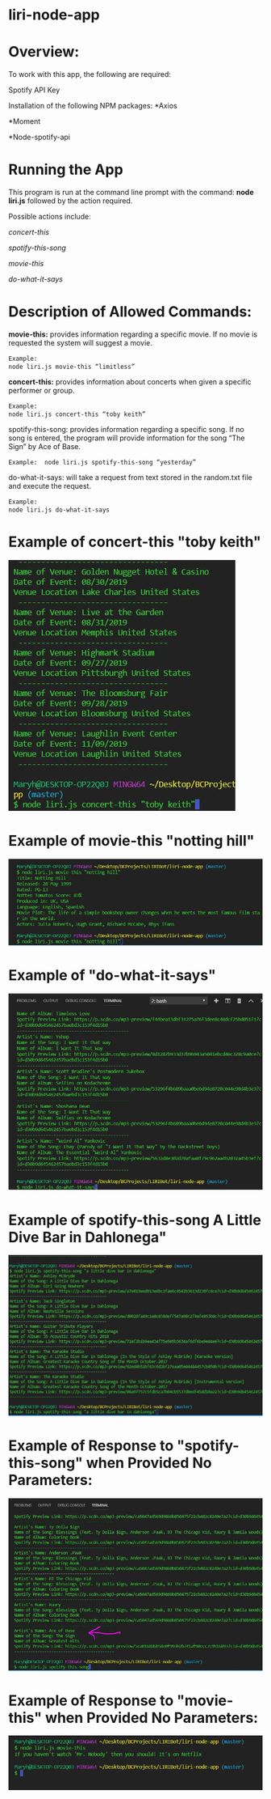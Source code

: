 # liri-node-app

# Overview:

To work with this app, the following are required:

Spotify API Key

Installation of the following NPM packages:
*Axios

*Moment

*Node-spotify-api


# Running the App

This program is run at the command line prompt with the command:
**node liri.js** followed by the action required.

Possible actions include:

_concert-this_

_spotify-this-song_

_movie-this_

_do-what-it-says_


# Description of Allowed Commands:

__movie-this:__ provides information regarding a specific movie. 
If no movie is requested the system will suggest a movie.


  	Example:
	node liri.js movie-this “limitless”


__concert-this:__ provides information about concerts when given a specific performer or group. 
	
    Example:
	node liri.js concert-this “toby keith”


spotify-this-song: provides information regarding a specific song. If no song is entered, the program will provide information for the song “The Sign” by Ace of Base.

	Example:  node liri.js spotify-this-song “yesterday”
  
  
do-what-it-says: will take a request from text stored in the random.txt file and execute the request.

	Example:
	node liri.js do-what-it-says


# Example of concert-this "toby keith"
![Example of concert-this code when called](./images/concert-this.jpg)

# Example of movie-this "notting hill"
![Example of movie-this code when called](./images/movie-this.jpg)

# Example of "do-what-it-says"
![Example of do-what-it-says code when called](./images/do-what-I-Say.jpg)

# Example of spotify-this-song A Little Dive Bar in Dahlonega"
![Example of spotify-this-song code when called](./images/spotify-this-song.jpg)


# Example of Response to "spotify-this-song" when Provided No Parameters:
![Example of spotify-this-song with default input of The Sign by Ace of Base](./images/noSongPassedIn.jpg)


# Example of Response to "movie-this" when Provided No Parameters:
![Example of movie-this response when provided no parameters](./images/movie-thatDefaultResponse.jpg)
